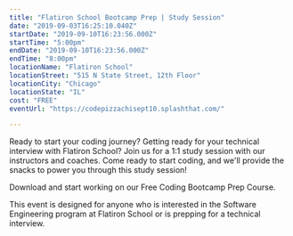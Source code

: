 ```yaml
---
title: "Flatiron School Bootcamp Prep | Study Session"
date: "2019-09-03T16:25:10.040Z"
startDate: "2019-09-10T16:23:56.000Z"
startTime: "5:00pm"
endDate: "2019-09-10T16:23:56.000Z"
endTime: "8:00pm"
locationName: "Flatiron School"
locationStreet: "515 N State Street, 12th Floor"
locationCity: "Chicago"
locationState: "IL"
cost: "FREE"
eventUrl: "https://codepizzachisept10.splashthat.com/"

---
```


Ready to start your coding journey? Getting ready for your technical interview with Flatiron School? Join us for a 1:1 study session with our instructors and coaches. Come ready to start coding, and we'll provide the snacks to power you through this study session!

Download and start working on our Free Coding Bootcamp Prep Course.  

This event is designed for anyone who is interested in the Software Engineering program at Flatiron School or is prepping for a technical interview.

